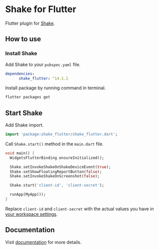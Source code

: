 # Shake for Flutter

Flutter plugin for [Shake](https://www.shakebugs.com).

## How to use

### Install Shake

Add Shake to your `pubspec.yaml` file.
```yaml
dependencies:
      shake_flutter: ^14.1.1
```

Install package by running command in terminal.
```bash
flutter packages get
```

## Start Shake

Add Shake import.
```dart
import 'package:shake_flutter/shake_flutter.dart';
```

Call `Shake.start()` method in the `main.dart` file.
```dart
void main() {
  WidgetsFlutterBinding.ensureInitialized();

  Shake.setInvokeShakeOnShakeDeviceEvent(true);
  Shake.setShowFloatingReportButton(false);
  Shake.setInvokeShakeOnScreenshot(false);

  Shake.start('client-id', 'client-secret');

  runApp(MyApp());
}
```

Replace `client-id` and `client-secret` with the actual values you have in [your workspace settings](https://app.shakebugs.com/settings/workspace#general).

## Documentation

Visit [documentation](https://www.shakebugs.com/docs) for more details.